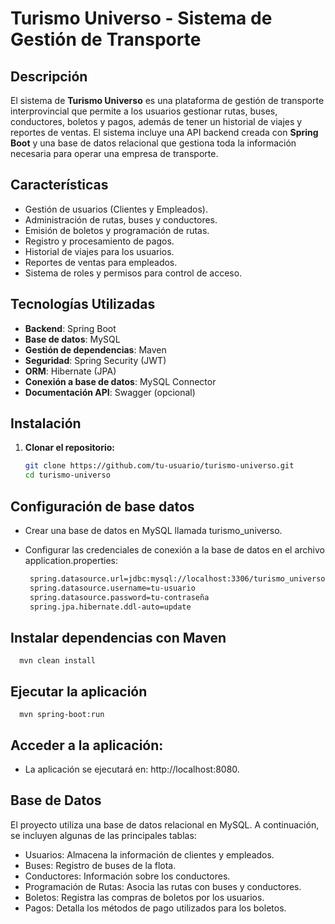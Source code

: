 # Turismo Universo - Sistema de Gestión de Transporte

## Descripción

El sistema de **Turismo Universo** es una plataforma de gestión de transporte interprovincial que permite a los usuarios gestionar rutas, buses, conductores, boletos y pagos, además de tener un historial de viajes y reportes de ventas. El sistema incluye una API backend creada con **Spring Boot** y una base de datos relacional que gestiona toda la información necesaria para operar una empresa de transporte.

## Características

- Gestión de usuarios (Clientes y Empleados).
- Administración de rutas, buses y conductores.
- Emisión de boletos y programación de rutas.
- Registro y procesamiento de pagos.
- Historial de viajes para los usuarios.
- Reportes de ventas para empleados.
- Sistema de roles y permisos para control de acceso.
  
## Tecnologías Utilizadas

- **Backend**: Spring Boot
- **Base de datos**: MySQL
- **Gestión de dependencias**: Maven
- **Seguridad**: Spring Security (JWT)
- **ORM**: Hibernate (JPA)
- **Conexión a base de datos**: MySQL Connector
- **Documentación API**: Swagger (opcional)

## Instalación

1. **Clonar el repositorio:**

   ```bash
   git clone https://github.com/tu-usuario/turismo-universo.git
   cd turismo-universo


## Configuración de base datos
- Crear una base de datos en MySQL llamada turismo_universo.
- Configurar las credenciales de conexión a la base de datos en el archivo application.properties:
  
   ```bash
    spring.datasource.url=jdbc:mysql://localhost:3306/turismo_universo
    spring.datasource.username=tu-usuario
    spring.datasource.password=tu-contraseña
    spring.jpa.hibernate.ddl-auto=update


## Instalar dependencias con Maven

   
      mvn clean install


## Ejecutar la aplicación


      mvn spring-boot:run


## Acceder a la aplicación:

- La aplicación se ejecutará en: http://localhost:8080.

## Base de Datos
El proyecto utiliza una base de datos relacional en MySQL. A continuación, se incluyen algunas de las principales tablas:

- Usuarios: Almacena la información de clientes y empleados.
- Buses: Registro de buses de la flota.
- Conductores: Información sobre los conductores.
- Programación de Rutas: Asocia las rutas con buses y conductores.
- Boletos: Registra las compras de boletos por los usuarios.
- Pagos: Detalla los métodos de pago utilizados para los boletos.
